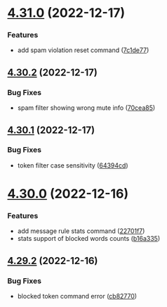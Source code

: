 # [4.31.0](https://github.com/onesoft-sudo/sudobot/compare/v4.30.2...v4.31.0) (2022-12-17)


### Features

* add spam violation reset command ([7c1de77](https://github.com/onesoft-sudo/sudobot/commit/7c1de770dcd5c442cc9d604f50462a7c37444946))



## [4.30.2](https://github.com/onesoft-sudo/sudobot/compare/v4.30.1...v4.30.2) (2022-12-17)


### Bug Fixes

* spam filter showing wrong mute info ([70cea85](https://github.com/onesoft-sudo/sudobot/commit/70cea8562f1f21e2ce2c0b4bce48e43870c412a9))



## [4.30.1](https://github.com/onesoft-sudo/sudobot/compare/v4.30.0...v4.30.1) (2022-12-17)


### Bug Fixes

* token filter case sensitivity ([64394cd](https://github.com/onesoft-sudo/sudobot/commit/64394cd46dde5d08912c9c53030546df6cd5185b))



# [4.30.0](https://github.com/onesoft-sudo/sudobot/compare/v4.29.2...v4.30.0) (2022-12-16)


### Features

* add message rule stats command ([22701f7](https://github.com/onesoft-sudo/sudobot/commit/22701f7026f612cd8a1af26addc21efbbecfe07b))
* stats support of blocked words counts ([b16a335](https://github.com/onesoft-sudo/sudobot/commit/b16a335ea66831f29ecb6ae08308f3541ec4b37b))



## [4.29.2](https://github.com/onesoft-sudo/sudobot/compare/v4.29.1...v4.29.2) (2022-12-16)


### Bug Fixes

* blocked token command error ([cb82770](https://github.com/onesoft-sudo/sudobot/commit/cb82770e9de1e3384ed2004c9db9d21fc0099a16))



